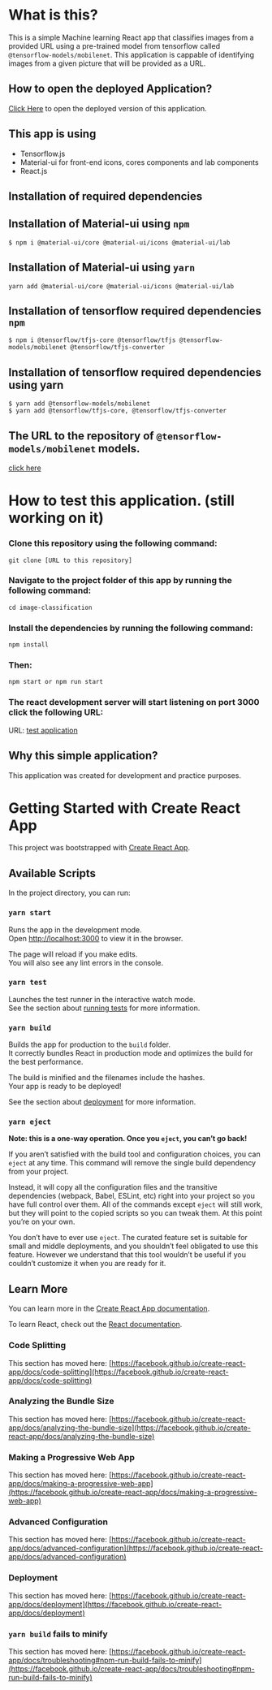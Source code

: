 # What is this?

This is a simple Machine learning React app that classifies images from a provided URL using a pre-trained model from tensorflow called `@tensorflow-models/mobilenet`. This application is cappable of identifying images from a given picture that will be provided as a URL.

## How to open the deployed Application?
[Click Here](https://image-classification-web.web.app) to open the deployed version of this application.

## This app is using

- Tensorflow.js
- Material-ui for front-end icons, cores components and lab components
- React.js

## Installation of required dependencies

## Installation of Material-ui using `npm`

`$ npm i @material-ui/core @material-ui/icons @material-ui/lab`

## Installation of Material-ui using `yarn`

`yarn add @material-ui/core @material-ui/icons @material-ui/lab`

## Installation of tensorflow required dependencies `npm`

`$ npm i @tensorflow/tfjs-core @tensorflow/tfjs @tensorflow-models/mobilenet @tensorflow/tfjs-converter`

## Installation of tensorflow required dependencies using yarn

```
$ yarn add @tensorflow-models/mobilenet
$ yarn add @tensorflow/tfjs-core, @tensorflow/tfjs-converter
```

## The URL to the repository of `@tensorflow-models/mobilenet` models.

[click here](https://github.com/tensorflow/tfjs-models/tree/master/mobilenet)

# How to test this application. (still working on it)

### Clone this repository using the following command:

`git clone [URL to this repository]`

### Navigate to the project folder of this app by running the following command:

`cd image-classification `

### Install the dependencies by running the following command:

`npm install`

### Then:

`npm start or npm run start`

### The react development server will start listening on port 3000 click the following URL:

URL: [test application](http://localhost:3000)

## Why this simple application?

This application was created for development and practice purposes.

# Getting Started with Create React App

This project was bootstrapped with [Create React App](https://github.com/facebook/create-react-app).

## Available Scripts

In the project directory, you can run:

### `yarn start`

Runs the app in the development mode.\
Open [http://localhost:3000](http://localhost:3000) to view it in the browser.

The page will reload if you make edits.\
You will also see any lint errors in the console.

### `yarn test`

Launches the test runner in the interactive watch mode.\
See the section about [running tests](https://facebook.github.io/create-react-app/docs/running-tests) for more information.

### `yarn build`

Builds the app for production to the `build` folder.\
It correctly bundles React in production mode and optimizes the build for the best performance.

The build is minified and the filenames include the hashes.\
Your app is ready to be deployed!

See the section about [deployment](https://facebook.github.io/create-react-app/docs/deployment) for more information.

### `yarn eject`

**Note: this is a one-way operation. Once you `eject`, you can’t go back!**

If you aren’t satisfied with the build tool and configuration choices, you can `eject` at any time. This command will remove the single build dependency from your project.

Instead, it will copy all the configuration files and the transitive dependencies (webpack, Babel, ESLint, etc) right into your project so you have full control over them. All of the commands except `eject` will still work, but they will point to the copied scripts so you can tweak them. At this point you’re on your own.

You don’t have to ever use `eject`. The curated feature set is suitable for small and middle deployments, and you shouldn’t feel obligated to use this feature. However we understand that this tool wouldn’t be useful if you couldn’t customize it when you are ready for it.

## Learn More

You can learn more in the [Create React App documentation](https://facebook.github.io/create-react-app/docs/getting-started).

To learn React, check out the [React documentation](https://reactjs.org/).

### Code Splitting

This section has moved here: [https://facebook.github.io/create-react-app/docs/code-splitting](https://facebook.github.io/create-react-app/docs/code-splitting)

### Analyzing the Bundle Size

This section has moved here: [https://facebook.github.io/create-react-app/docs/analyzing-the-bundle-size](https://facebook.github.io/create-react-app/docs/analyzing-the-bundle-size)

### Making a Progressive Web App

This section has moved here: [https://facebook.github.io/create-react-app/docs/making-a-progressive-web-app](https://facebook.github.io/create-react-app/docs/making-a-progressive-web-app)

### Advanced Configuration

This section has moved here: [https://facebook.github.io/create-react-app/docs/advanced-configuration](https://facebook.github.io/create-react-app/docs/advanced-configuration)

### Deployment

This section has moved here: [https://facebook.github.io/create-react-app/docs/deployment](https://facebook.github.io/create-react-app/docs/deployment)

### `yarn build` fails to minify

This section has moved here: [https://facebook.github.io/create-react-app/docs/troubleshooting#npm-run-build-fails-to-minify](https://facebook.github.io/create-react-app/docs/troubleshooting#npm-run-build-fails-to-minify)
